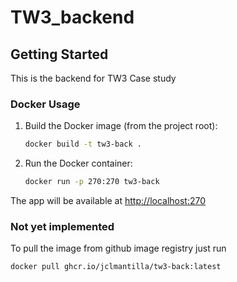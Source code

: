 # TW3_backend

## Getting Started

This is the backend for TW3 Case study

### Docker Usage

1. Build the Docker image (from the project root):
   ```bash
   docker build -t tw3-back .
   ```
2. Run the Docker container:
   ```bash
   docker run -p 270:270 tw3-back
   ```

The app will be available at [http://localhost:270](http://localhost:270)


### Not yet implemented

To pull the image from github image registry just run
   ```bash
   docker pull ghcr.io/jclmantilla/tw3-back:latest
   ```